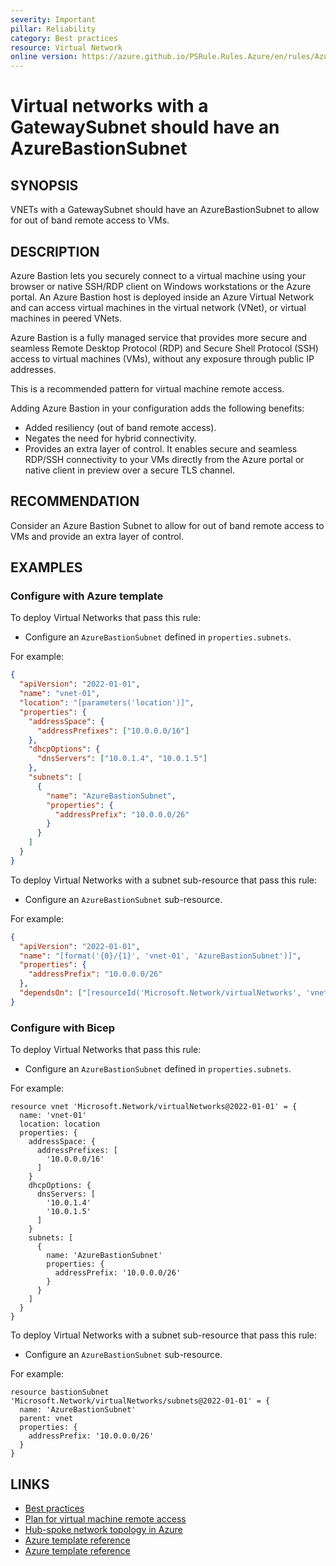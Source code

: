 ```yaml
---
severity: Important
pillar: Reliability
category: Best practices
resource: Virtual Network
online version: https://azure.github.io/PSRule.Rules.Azure/en/rules/Azure.VNET.BastionSubnet/
---
```


# Virtual networks with a GatewaySubnet should have an AzureBastionSubnet

## SYNOPSIS

VNETs with a GatewaySubnet should have an AzureBastionSubnet to allow for out of band remote access to VMs.

## DESCRIPTION

Azure Bastion lets you securely connect to a virtual machine using your browser or native SSH/RDP client on Windows workstations or the Azure portal. An Azure Bastion host is deployed inside an Azure Virtual Network and can access virtual machines in the virtual network (VNet), or virtual machines in peered VNets.

Azure Bastion is a fully managed service that provides more secure and seamless Remote Desktop Protocol (RDP) and Secure Shell Protocol (SSH) access to virtual machines (VMs), without any exposure through public IP addresses.

This is a recommended pattern for virtual machine remote access.

Adding Azure Bastion in your configuration adds the following benefits:

- Added resiliency (out of band remote access).
- Negates the need for hybrid connectivity.
- Provides an extra layer of control. It enables secure and seamless RDP/SSH connectivity to your VMs directly from the Azure portal or native client in preview over a secure TLS channel.

## RECOMMENDATION

Consider an Azure Bastion Subnet to allow for out of band remote access to VMs and provide an extra layer of control.

## EXAMPLES

### Configure with Azure template

To deploy Virtual Networks that pass this rule:

- Configure an `AzureBastionSubnet` defined in `properties.subnets`.

For example:

```json
{
  "apiVersion": "2022-01-01",
  "name": "vnet-01",
  "location": "[parameters('location')]",
  "properties": {
    "addressSpace": {
      "addressPrefixes": ["10.0.0.0/16"]
    },
    "dhcpOptions": {
      "dnsServers": ["10.0.1.4", "10.0.1.5"]
    },
    "subnets": [
      {
        "name": "AzureBastionSubnet",
        "properties": {
          "addressPrefix": "10.0.0.0/26"
        }
      }
    ]
  }
}
```

To deploy Virtual Networks with a subnet sub-resource that pass this rule:

- Configure an `AzureBastionSubnet` sub-resource.

For example:

```json
{
  "apiVersion": "2022-01-01",
  "name": "[format('{0}/{1}', 'vnet-01', 'AzureBastionSubnet')]",
  "properties": {
    "addressPrefix": "10.0.0.0/26"
  },
  "dependsOn": ["[resourceId('Microsoft.Network/virtualNetworks', 'vnet-02')]"]
}
```

### Configure with Bicep

To deploy Virtual Networks that pass this rule:

- Configure an `AzureBastionSubnet` defined in `properties.subnets`.

For example:

```bicep
resource vnet 'Microsoft.Network/virtualNetworks@2022-01-01' = {
  name: 'vnet-01'
  location: location
  properties: {
    addressSpace: {
      addressPrefixes: [
        '10.0.0.0/16'
      ]
    }
    dhcpOptions: {
      dnsServers: [
        '10.0.1.4'
        '10.0.1.5'
      ]
    }
    subnets: [
      {
        name: 'AzureBastionSubnet'
        properties: {
          addressPrefix: '10.0.0.0/26'
        }
      }
    ]
  }
}
```

To deploy Virtual Networks with a subnet sub-resource that pass this rule:

- Configure an `AzureBastionSubnet` sub-resource.

For example:

```bicep
resource bastionSubnet 'Microsoft.Network/virtualNetworks/subnets@2022-01-01' = {
  name: 'AzureBastionSubnet'
  parent: vnet
  properties: {
    addressPrefix: '10.0.0.0/26'
  }
}
```

## LINKS

- [Best practices](https://learn.microsoft.com/azure/architecture/framework/resiliency/design-best-practices)
- [Plan for virtual machine remote access](https://learn.microsoft.com/azure/cloud-adoption-framework/ready/azure-best-practices/plan-for-virtual-machine-remote-access)
- [Hub-spoke network topology in Azure](https://learn.microsoft.com/azure/architecture/reference-architectures/hybrid-networking/hub-spoke)
- [Azure template reference](https://learn.microsoft.com/azure/templates/microsoft.network/virtualnetworks)
- [Azure template reference](https://learn.microsoft.com/azure/templates/microsoft.network/virtualnetworks/subnets)
